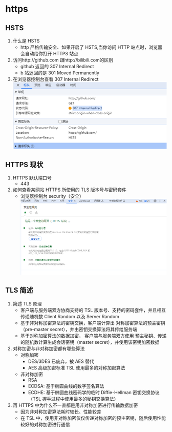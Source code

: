 # https

## HSTS

1. 什么是 HSTS
   - http 严格传输安全、如果开启了 HSTS,当你访问 HTTP 站点时，浏览器会自动给你打开 HTTPS 站点
2. 访问http://github.com 跟http://bilibili.com的区别
   - github 返回的 307 Internal Redirect
   - b 站返回的是 301 Moved Permanently
3. 在浏览器控制台查看 307 Internal Redirect
   ![alt text](307.png)

## HTTPS 现状

1. HTTPS 默认端口号
   - 443
2. 如何查看某网站 HTTPS 所使用的 TLS 版本号与密码套件
   - 浏览器控制台 security（安全）
     ![alt text](security.png)

## TLS 简述

1. 简述 TLS 原理
   - 客户端与服务端双方协商支持的 TSL 版本号、支持的密码套件，并且相互传递随机数 Client Random 以及 Server Random
   - 基于非对称加密算法的密钥交换，客户端计算出 对称加密算法的预主密钥（pre-master secret），并由密钥交换算法将其传给服务端
   - 基于对称加密算法的数据加密， 客户端与服务端双方使用 预主秘钥、传递的随机数计算生成会话密钥（master secret），并使用该密钥加密数据
2. 对称加密与非对称加密都有哪些算法
   - 对称加密
     - DES/3DES 已废弃，被 AES 替代
     - AES 高级加密标准 TSL 使用最多的对称加密算法
   - 非对称加密
     - RSA
     - ECDSA: 基于椭圆曲线的数字签名算法
     - ECDHE: 基于椭圆曲线密码学的临时 Diffie-Hellman 密钥交换协议（TSL 握手过程中使用最多的秘钥交换算法）
3. 再 HTTPS 中为什么不一直都是用非对称加密进行传输数据加密
   - 因为非对称加密算法耗时较长、性能较差
   - 在 TSL 中，使用非对称加密仅仅传递对称加密的预主密钥，随后使用性能较好的对称加密进行通信
